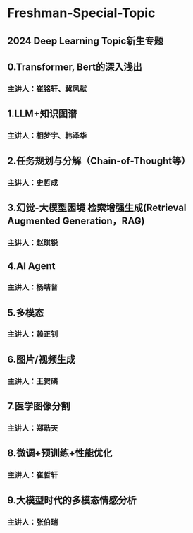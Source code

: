 # Freshman-Special-Topic
##  2024 Deep Learning Topic新生专题

## 0.Transformer, Bert的深入浅出
### 主讲人：崔铭轩、冀凤献


## 1.LLM+知识图谱
### 主讲人：相梦宇、韩泽华

## 2.任务规划与分解（Chain-of-Thought等） 
### 主讲人：史哲成

## 3.幻觉-大模型困境 检索增强生成(Retrieval Augmented Generation，RAG) 
### 主讲人：赵琪锐

## 4.AI Agent 
### 主讲人：杨靖普

## 5.多模态 
### 主讲人：赖正钊

## 6.图片/视频生成 
### 主讲人：王贺磷

## 7.医学图像分割 
### 主讲人：郑皓天

## 8.微调+预训练+性能优化 
### 主讲人：崔哲轩

## 9.大模型时代的多模态情感分析 
### 主讲人：张伯瑞

